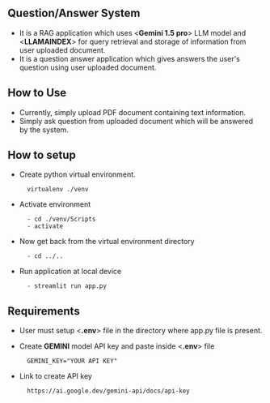 ## Question/Answer System
- It is a RAG application which uses <**Gemini 1.5 pro**> LLM model and <**LLAMAINDEX**> for query retrieval and storage of information from user uploaded document.
- It is a question answer application which gives answers the user's question using user uploaded document.

## How to Use
- Currently, simply upload PDF document containing text information.
- Simply ask question from uploaded document which will be answered by the system.

## How to setup
- Create python virtual environment.
        
        virtualenv ./venv

- Activate environment

        - cd ./venv/Scripts
        - activate

- Now get back from the virtual environment directory

        - cd ../..

- Run application at local device

        - streamlit run app.py


## Requirements
- User must setup <**.env**> file in the directory where app.py file is present.

- Create **GEMINI** model API key and paste inside <**.env**> file

        GEMINI_KEY="YOUR API KEY"

- Link to create API key

        https://ai.google.dev/gemini-api/docs/api-key


